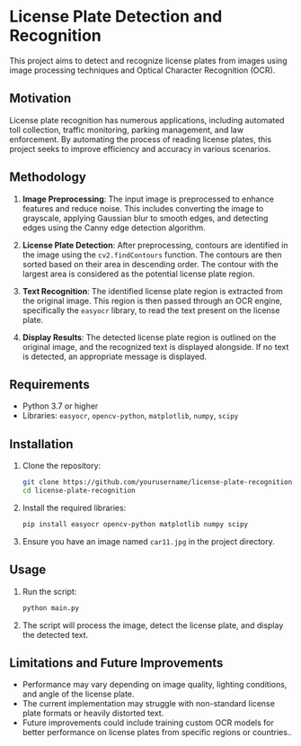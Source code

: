 # License Plate Detection and Recognition

This project aims to detect and recognize license plates from images using image processing techniques and Optical Character Recognition (OCR). 

## Motivation

License plate recognition has numerous applications, including automated toll collection, traffic monitoring, parking management, and law enforcement. By automating the process of reading license plates, this project seeks to improve efficiency and accuracy in various scenarios.

## Methodology

1. **Image Preprocessing**: The input image is preprocessed to enhance features and reduce noise. This includes converting the image to grayscale, applying Gaussian blur to smooth edges, and detecting edges using the Canny edge detection algorithm.

2. **License Plate Detection**: After preprocessing, contours are identified in the image using the `cv2.findContours` function. The contours are then sorted based on their area in descending order. The contour with the largest area is considered as the potential license plate region.

3. **Text Recognition**: The identified license plate region is extracted from the original image. This region is then passed through an OCR engine, specifically the `easyocr` library, to read the text present on the license plate.

4. **Display Results**: The detected license plate region is outlined on the original image, and the recognized text is displayed alongside. If no text is detected, an appropriate message is displayed.

## Requirements

- Python 3.7 or higher
- Libraries: `easyocr`, `opencv-python`, `matplotlib`, `numpy`, `scipy`

## Installation

1. Clone the repository:

    ```sh
    git clone https://github.com/yourusername/license-plate-recognition.git
    cd license-plate-recognition
    ```

2. Install the required libraries:

    ```sh
    pip install easyocr opencv-python matplotlib numpy scipy
    ```

3. Ensure you have an image named `car11.jpg` in the project directory.

## Usage

1. Run the script:

    ```sh
    python main.py
    ```

2. The script will process the image, detect the license plate, and display the detected text.

## Limitations and Future Improvements

- Performance may vary depending on image quality, lighting conditions, and angle of the license plate.
- The current implementation may struggle with non-standard license plate formats or heavily distorted text.
- Future improvements could include training custom OCR models for better performance on license plates from specific regions or countries..
